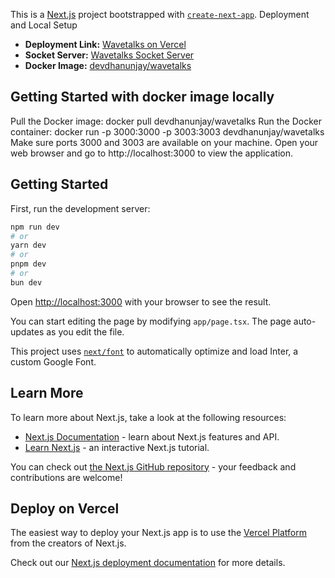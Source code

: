 This is a [Next.js](https://nextjs.org/) project bootstrapped with [`create-next-app`](https://github.com/vercel/next.js/tree/canary/packages/create-next-app).
Deployment and Local Setup

- **Deployment Link:** [Wavetalks on Vercel](https://wavetalks.vercel.app/)
- **Socket Server:** [Wavetalks Socket Server](https://wavetalks-server.onrender.com/)
- **Docker Image:** [devdhanunjay/wavetalks](https://hub.docker.com/r/devdhanunjay/wavetalks)

## Getting Started with docker image locally 

Pull the Docker image:   docker pull devdhanunjay/wavetalks
Run the Docker container: docker run -p 3000:3000 -p 3003:3003 devdhanunjay/wavetalks
Make sure ports 3000 and 3003 are available on your machine.
Open your web browser and go to http://localhost:3000 to view the application.


## Getting Started 

First, run the development server:

```bash
npm run dev
# or
yarn dev
# or
pnpm dev
# or
bun dev
```

Open [http://localhost:3000](http://localhost:3000) with your browser to see the result.

You can start editing the page by modifying `app/page.tsx`. The page auto-updates as you edit the file.

This project uses [`next/font`](https://nextjs.org/docs/basic-features/font-optimization) to automatically optimize and load Inter, a custom Google Font.

## Learn More

To learn more about Next.js, take a look at the following resources:

- [Next.js Documentation](https://nextjs.org/docs) - learn about Next.js features and API.
- [Learn Next.js](https://nextjs.org/learn) - an interactive Next.js tutorial.

You can check out [the Next.js GitHub repository](https://github.com/vercel/next.js/) - your feedback and contributions are welcome!

## Deploy on Vercel

The easiest way to deploy your Next.js app is to use the [Vercel Platform](https://vercel.com/new?utm_medium=default-template&filter=next.js&utm_source=create-next-app&utm_campaign=create-next-app-readme) from the creators of Next.js.

Check out our [Next.js deployment documentation](https://nextjs.org/docs/deployment) for more details.
